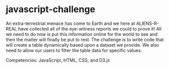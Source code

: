 # javascript-challenge
An extra-terrestrial menace has come to Earth and we here at ALIENS-R-REAL have collected all of the eye-witness reports we could to prove it! All we need to do now is put this information online for the world to see and then the matter will finally be put to rest. The challenge is to write code that will create a table dynamically based upon a dataset we provide. We also need to allow our users to filter the table data for specific values.

Competencies: JavaScript, HTML, CSS, and D3.js
